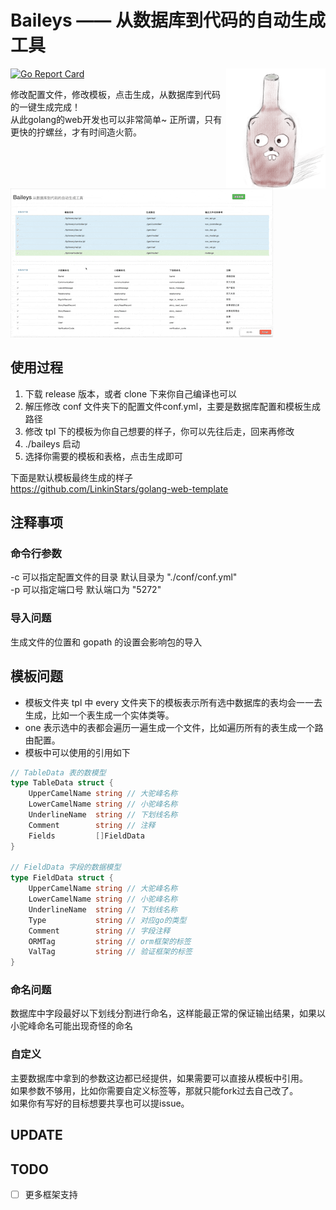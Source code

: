 # Baileys —— 从数据库到代码的自动生成工具

<img align="right" width="159px" src="https://raw.githubusercontent.com/LinkinStars/baileys/master/doc/logo.png">

[![Go Report Card](https://goreportcard.com/badge/github.com/LinkinStars/baileys)](https://goreportcard.com/report/github.com/LinkinStars/baileys)  

修改配置文件，修改模板，点击生成，从数据库到代码的一键生成完成！  
从此golang的web开发也可以非常简单~   正所谓，只有更快的拧螺丝，才有时间造火箭。

![](./doc/show.gif)

## 使用过程
1. 下载 release 版本，或者 clone 下来你自己编译也可以
2. 解压修改 conf 文件夹下的配置文件conf.yml，主要是数据库配置和模板生成路径
3. 修改 tpl 下的模板为你自己想要的样子，你可以先往后走，回来再修改
4. ./baileys 启动
5. 选择你需要的模板和表格，点击生成即可

下面是默认模板最终生成的样子  
https://github.com/LinkinStars/golang-web-template

## 注释事项
### 命令行参数
-c 可以指定配置文件的目录 默认目录为 "./conf/conf.yml"  
-p 可以指定端口号 默认端口为 "5272"  

### 导入问题
生成文件的位置和 gopath 的设置会影响包的导入

## 模板问题
- 模板文件夹 tpl 中 every 文件夹下的模板表示所有选中数据库的表均会一一去生成，比如一个表生成一个实体类等。  
- one 表示选中的表都会遍历一遍生成一个文件，比如遍历所有的表生成一个路由配置。
- 模板中可以使用的引用如下

```go
// TableData 表的数模型
type TableData struct {
    UpperCamelName string // 大驼峰名称
    LowerCamelName string // 小驼峰名称
    UnderlineName  string // 下划线名称
    Comment        string // 注释
    Fields         []FieldData
}

// FieldData 字段的数据模型
type FieldData struct {
    UpperCamelName string // 大驼峰名称
    LowerCamelName string // 小驼峰名称
    UnderlineName  string // 下划线名称
    Type           string // 对应go的类型
    Comment        string // 字段注释
    ORMTag         string // orm框架的标签
    ValTag         string // 验证框架的标签
}
```  

### 命名问题
数据库中字段最好以下划线分割进行命名，这样能最正常的保证输出结果，如果以小驼峰命名可能出现奇怪的命名

### 自定义
主要数据库中拿到的参数这边都已经提供，如果需要可以直接从模板中引用。  
如果参数不够用，比如你需要自定义标签等，那就只能fork过去自己改了。  
如果你有写好的目标想要共享也可以提issue。

## UPDATE
## TODO
- [ ] 更多框架支持
